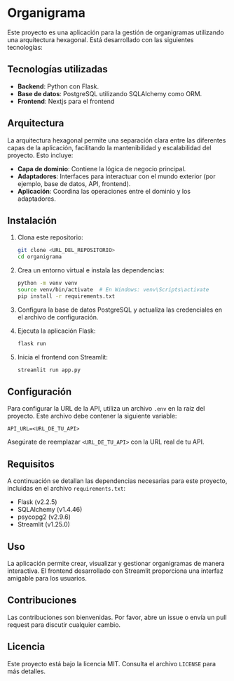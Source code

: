 # Organigrama

Este proyecto es una aplicación para la gestión de organigramas utilizando una arquitectura hexagonal. Está desarrollado con las siguientes tecnologías:

## Tecnologías utilizadas

- **Backend**: Python con Flask.
- **Base de datos**: PostgreSQL utilizando SQLAlchemy como ORM.
- **Frontend**:  Nextjs para el frontend

## Arquitectura

La arquitectura hexagonal permite una separación clara entre las diferentes capas de la aplicación, facilitando la mantenibilidad y escalabilidad del proyecto. Esto incluye:

- **Capa de dominio**: Contiene la lógica de negocio principal.
- **Adaptadores**: Interfaces para interactuar con el mundo exterior (por ejemplo, base de datos, API, frontend).
- **Aplicación**: Coordina las operaciones entre el dominio y los adaptadores.

## Instalación

1. Clona este repositorio:
   ```bash
   git clone <URL_DEL_REPOSITORIO>
   cd organigrama
   ```

2. Crea un entorno virtual e instala las dependencias:
   ```bash
   python -m venv venv
   source venv/bin/activate  # En Windows: venv\Scripts\activate
   pip install -r requirements.txt
   ```

3. Configura la base de datos PostgreSQL y actualiza las credenciales en el archivo de configuración.

4. Ejecuta la aplicación Flask:
   ```bash
   flask run
   ```

5. Inicia el frontend con Streamlit:
   ```bash
   streamlit run app.py
   ```

## Configuración

Para configurar la URL de la API, utiliza un archivo `.env` en la raíz del proyecto. Este archivo debe contener la siguiente variable:

```
API_URL=<URL_DE_TU_API>
```

Asegúrate de reemplazar `<URL_DE_TU_API>` con la URL real de tu API.

## Requisitos

A continuación se detallan las dependencias necesarias para este proyecto, incluidas en el archivo `requirements.txt`:

- Flask (v2.2.5)
- SQLAlchemy (v1.4.46)
- psycopg2 (v2.9.6)
- Streamlit (v1.25.0)

## Uso

La aplicación permite crear, visualizar y gestionar organigramas de manera interactiva. El frontend desarrollado con Streamlit proporciona una interfaz amigable para los usuarios.

## Contribuciones

Las contribuciones son bienvenidas. Por favor, abre un issue o envía un pull request para discutir cualquier cambio.

## Licencia

Este proyecto está bajo la licencia MIT. Consulta el archivo `LICENSE` para más detalles.
